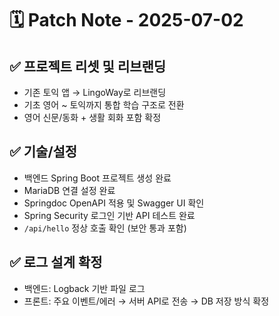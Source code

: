 # 🗓️ Patch Note - 2025-07-02

## ✅ 프로젝트 리셋 및 리브랜딩
- 기존 토익 앱 → LingoWay로 리브랜딩
- 기초 영어 ~ 토익까지 통합 학습 구조로 전환
- 영어 신문/동화 + 생활 회화 포함 확정

## ✅ 기술/설정
- 백엔드 Spring Boot 프로젝트 생성 완료
- MariaDB 연결 설정 완료
- Springdoc OpenAPI 적용 및 Swagger UI 확인
- Spring Security 로그인 기반 API 테스트 완료
- `/api/hello` 정상 호출 확인 (보안 통과 포함)

## ✅ 로그 설계 확정
- 백엔드: Logback 기반 파일 로그
- 프론트: 주요 이벤트/에러 → 서버 API로 전송 → DB 저장 방식 확정
